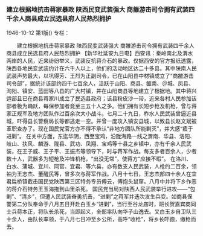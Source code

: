 ### 建立根据地抗击蒋家暴政  陕西民变武装强大  商雒游击司令拥有武装四千余人商县成立民选县府人民热烈拥护

1946-10-12
第1版()
专栏：

　　建立根据地抗击蒋家暴政
    陕西民变武装强大
    商雒游击司令拥有武装四千余人商县成立民选县府人民热烈拥护
    【新华社延安九日电】西安讯：秦岭南北及渭水两岸的人民，近来纷纷举义，武装反抗蒋介石的暴政。仅据西安的官方报纸透露，陕西各地民变武装约计在六千人以上，他们的活动地区达二十多县。其中陕南人民武装声势最大，以巩得芳、王烈为正副司令，已在山阳县中材镇成立了“商雒游击司令部”，据统计该部约四千七百余人，活跃于山阳、商县、雒南、＠城、凤县、洵阳、镇安、蓝田等八县的广大村镇，并在山阳商县等地建立了根据地。其中蒋兴运部且已在商县蒋家川成立了民选县政府；该县粉皮沙一带，近来各村人民参加该部者极为踊跃，每保参加者竟至三五十人之多。他们拥有长短步枪及机枪，曾与蒋家正规军及地方团队作过百余次大小战斗。七月二十九日，柞水人民武装曾逼近县城，吓得县长警察局长等都逃走一空。并曾一度攻入镇安县城，以致县长赵文斌被革职查办了。现在国民党官方亦不得不承认“非地方团队所能剿灭”，并大感“疲于进剿”。
    在关中方面，东迄华阴，西至宝鸡，沿陇海路一线之渭南、华县、洛阳、岐山、扶风、麟游、陇县、武功、凤翔、宝鸡等十县之乡镇中，亦有千余人民武装，在王子威、王子平、王振杰等领导下，时与蒋军作战。每支多者百余人，少者数十人，武器多为短枪及冲锋机枪，“出没无常”，使蒋方“应接不暇”。
    在洛川、白水、蒲城、宜川、同官、宜君、等六县，亦有数支人民武装，人枪约二百余，领袖为王志杰、董醒民等，曾多次与蒋军作战。八月十七日，王志杰部四十余人在宜君扁桥镇截击国民党陕西第三区特务专员傅云，傅抱头鼠窜。八月中并将下乡作恶的蒋介石特务王玉海拖到山里杀死。
    国民党当局对陕西人民武装举行进攻——“包剿”、“清乡”，但遭人民武装奋勇抗击，“进剿”之蒋军并迭次发生兵变。如商县保警第二分队奉命于八月五日开赴白玉乡“进剿”，当行至谷龙庙时，班长贺嘉宾商同士兵蒋本正，将队长杀死，当即起义，全部率队向华子山逸去。又白玉乡自卫队三十余人，由队长率领，于八月七日冲至乡公所，高呼“收枪”，将乡长吓跑，缴枪而去。
